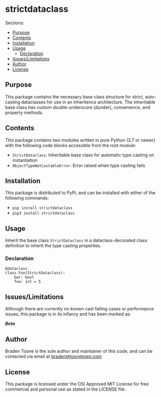 # strictdataclass

Sections:

- [Purpose](#purpose)
- [Contents](#contents)
- [Installation](#installation)
- [Usage](#usage)
    - [Declaration](#declaration)
- [Issues/Limitations](#issueslimitations)
- [Author](#author)
- [License](#license)

## Purpose

This package contains the necessary base class structure for strict,
auto-casting dataclasses for use in an inheritence architecture.
The inheritable base class has custom double-underscore (dunder),
convenience, and property methods.

## Contents

This package contains two modules written in pure Python (3.7 or newer)
with the following code blocks accessible from the root module:

- `StrictDataclass`: Inheritable base class for automatic type casting 
on instantiation
- `ObjectTypeNotCastableError`: Error raised when type casting fails

## Installation

This package is distributed to PyPi, and can be installed with either
of the following commands:

- `pip install strictdataclass`
- `pip3 install strictdataclass`

## Usage

Inherit the base class `StrictDataclass` in a dataclass-decorated 
class definition to inherit the type casting properties.

### Declaration

    @dataclass
    class Foo(StrictDataclass):
        bar: bool
        foo: int = 5

## Issues/Limitations

Although there are currently no known cast failing cases or 
performance issues, this package is in its infancy and has been marked
as:

***Beta***

## Author

Braden Toone is the sole author and maintainer of this code, and can
be contacted via email at braden@toonetown.com

## License

This package is licensed under the OSI Approved MIT License for free
commercial and personal use as stated in the LICENSE file.
